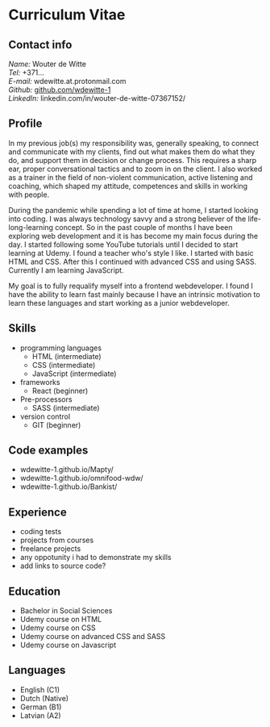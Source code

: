 # Curriculum Vitae

## Contact info
*Name:*     Wouter de Witte  
*Tel:*      +371...  
*E-mail:*   wdewitte.at.protonmail.com  
*Github:*   [github.com/wdewitte-1](https://github.com/wdewitte-1)  
*LinkedIn:* linkedin.com/in/wouter-de-witte-07367152/

## Profile
In my previous job(s) my responsibility was, generally speaking, to connect and communicate with my clients, find out what makes them do what they do, and support them in decision or change process. This requires a sharp ear, proper conversational tactics and to zoom in on the client. I also worked as a trainer in the field of non-violent communication, active listening and coaching, which shaped my attitude, competences and skills in working with people.  

During the pandemic while spending a lot of time at home, I started looking into coding. I was always technology savvy and a strong believer of the life-
long-learning concept. So in the past couple of months I have been exploring web development and it is has become my main focus during the day. I started
following some YouTube tutorials until I decided to start learning at Udemy. I found a teacher who's style I like. I started with basic HTML and CSS. After this I continued with advanced CSS and using SASS. Currently I am learning JavaScript. 

My goal is to fully requalify myself into a frontend webdeveloper. I found I have the ability to learn fast mainly because I have an intrinsic motivation to learn these languages and start working as a junior webdeveloper.

## Skills
- programming languages
  - HTML (intermediate)
  - CSS (intermediate)
  - JavaScript (intermediate)
- frameworks
  - React (beginner)
- Pre-processors
  - SASS (intermediate)
- version control
  - GIT (beginner)

## Code examples
- wdewitte-1.github.io/Mapty/
- wdewitte-1.github.io/omnifood-wdw/
- wdewitte-1.github.io/Bankist/


## Experience
- coding tests
- projects from courses
- freelance projects
- any oppotunity i had to demonstrate my skills
- add links to source code?

## Education
- Bachelor in Social Sciences
- Udemy course on HTML
- Udemy course on CSS
- Udemy course on advanced CSS and SASS
- Udemy course on Javascript

## Languages
- English (C1)
- Dutch (Native)
- German (B1)
- Latvian (A2)
